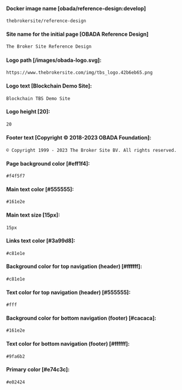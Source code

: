 #### Docker image name [obada/reference-design:develop]
```
thebrokersite/reference-design
```
#### Site name for the initial page [OBADA Reference Design]
```sh
The Broker Site Reference Design
```
#### Logo path [/images/obada-logo.svg]:
```
https://www.thebrokersite.com/img/tbs_logo.42b6eb65.png
```
#### Logo text [Blockchain Demo Site]:
```
Blockchain TBS Demo Site
```

#### Logo height [20]:
```sh
20
```

#### Footer text [Copyright © 2018-2023 OBADA Foundation]:
```
© Copyright 1999 - 2023 The Broker Site BV. All rights reserved.
```
#### Page background color [#eff1f4]:
```
#f4f5f7
```
#### Main text color [#555555]:
```
#161e2e
```
#### Main text size [15px]:
```
15px
```
#### Links text color [#3a99d8]:
```
#c81e1e
```
#### Background color for top navigation (header) [#ffffff]:
```
#c81e1e
```
#### Text color for top navigation (header) [#555555]:
```
#fff
```
#### Background color for bottom navigation (footer) [#cacaca]:
```
#161e2e
```
#### Text color for bottom navigation (footer) [#ffffff]:
```
#9fa6b2
```
#### Primary color [#e74c3c]:
```
#e02424
```
